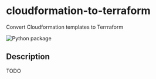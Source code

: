# cloudformation-to-terraform

Convert Cloudformation templates to Terrraform

![Python package](https://github.com/wheerd/cloudformation-to-terraform/workflows/Python%20package/badge.svg)


## Description

TODO
